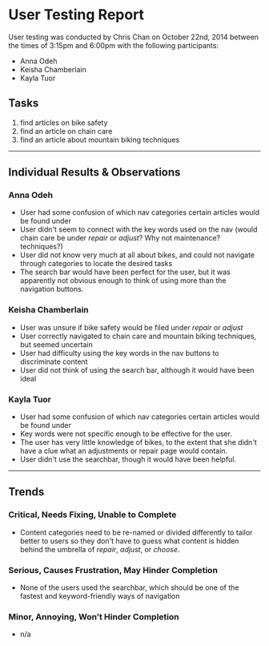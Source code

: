 # User Testing Report

User testing was conducted by Chris Chan on October 22nd, 2014 between the times of 3:15pm and 6:00pm with the following participants:

- Anna Odeh
- Keisha Chamberlain
- Kayla Tuor

## Tasks

1. find articles on bike safety
2. find an article on chain care
3. find an article about mountain biking techniques

---

## Individual Results & Observations

### Anna Odeh

- User had some confusion of which nav categories certain articles would be found under
- User didn't seem to connect with the key words used on the nav (would chain care be under *repair* or *adjust*? Why not maintenance? techniques?)
- User did not know very much at all about bikes, and could not navigate through categories to locate the desired tasks
- The search bar would have been perfect for the user, but it was apparently not obvious enough to think of using more than the navigation buttons.

### Keisha Chamberlain

- User was unsure if bike safety would be filed under *repair* or *adjust*
- User correctly navigated to chain care and mountain biking techniques, but seemed uncertain
- User had difficulty using the key words in the nav buttons to discriminate content
- User did not think of using the search bar, although it would have been ideal

### Kayla Tuor

- User had some confusion of which nav categories certain articles would be found under
- Key words were not specific enough to be effective for the user.
- The user has very little knowledge of bikes, to the extent that she didn't have a clue what an adjustments or repair page would contain.
- User didn't use the searchbar, though it would have been helpful.

---

## Trends

### Critical, Needs Fixing, Unable to Complete

- Content categories need to be re-named or divided differently to tailor better to users so they don't have to guess what content is hidden behind the umbrella of *repair*, *adjust*, or *choose*.

### Serious, Causes Frustration, May Hinder Completion

- None of the users used the searchbar, which should be one of the fastest and keyword-friendly ways of navigation

### Minor, Annoying, Won’t Hinder Completion

- n/a